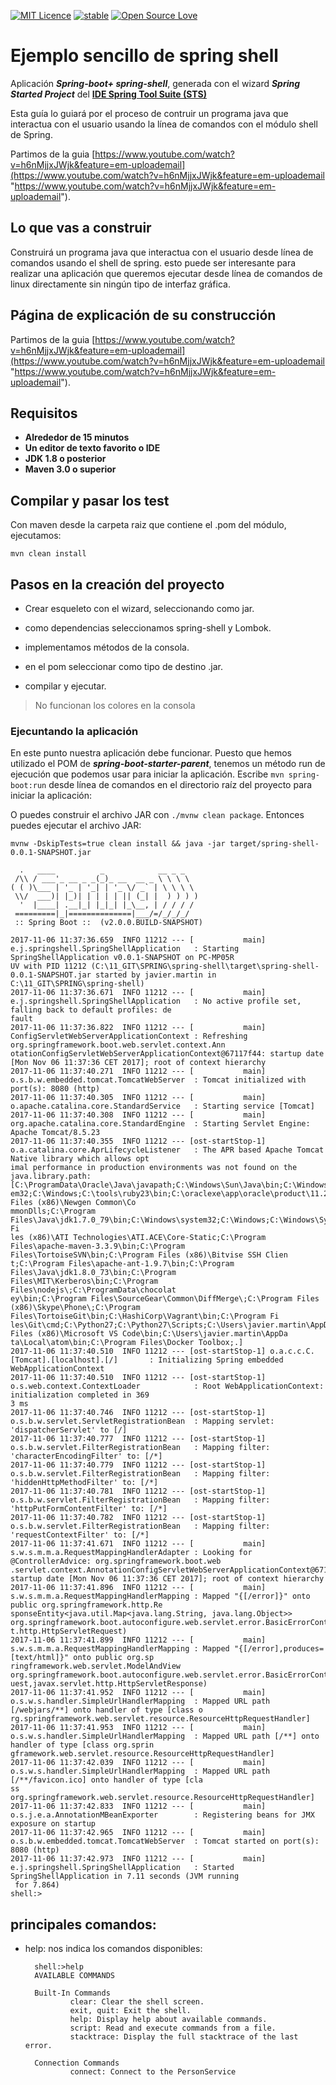 [![MIT Licence](https://badges.frapsoft.com/os/mit/mit.svg?v=103)](https://opensource.org/licenses/mit-license.php)
[![stable](http://badges.github.io/stability-badges/dist/stable.svg)](http://github.com/badges/stability-badges)
[![Open Source Love](https://badges.frapsoft.com/os/v1/open-source.png?v=103)](https://github.com/ellerbrock/open-source-badge/)

# Ejemplo sencillo de spring shell #


Aplicación ***Spring-boot+ spring-shell***, generada con el wizard ***Spring Started Project*** del [**IDE Spring Tool Suite (STS)**](https://spring.io/tools "IDE Spring Tool Suite")

Esta guía lo guiará por el proceso de contruir un programa java que interactua con el usuario usando la línea de comandos con el módulo shell de Spring.

Partimos de la guia [https://www.youtube.com/watch?v=h6nMjjxJWjk&feature=em-uploademail](https://www.youtube.com/watch?v=h6nMjjxJWjk&feature=em-uploademail "https://www.youtube.com/watch?v=h6nMjjxJWjk&feature=em-uploademail").

## Lo que vas a construir ##

Construirá un programa java que interactua con el usuario desde línea de comandos usando el shell de spring.
esto puede ser interesante para realizar una aplicación que queremos ejecutar desde línea de comandos de linux directamente sin ningún tipo de interfaz gráfica.

## Página de explicación de su construcción ##

Partimos de la guia [https://www.youtube.com/watch?v=h6nMjjxJWjk&feature=em-uploademail](https://www.youtube.com/watch?v=h6nMjjxJWjk&feature=em-uploademail "https://www.youtube.com/watch?v=h6nMjjxJWjk&feature=em-uploademail").

## Requisitos ##

- **Alrededor de 15 minutos**
- **Un editor de texto favorito o IDE**
- **JDK 1.8 o posterior**
- **Maven 3.0 o superior**

## Compilar y pasar los test ##

Con maven desde la carpeta raiz que contiene el .pom del módulo, ejecutamos:

    mvn clean install

## Pasos en la creación del proyecto ##

- Crear esqueleto con el wizard, seleccionando como jar. 

- como dependencias seleccionamos spring-shell y Lombok.

- implementamos métodos de la consola.

- en el pom seleccionar como tipo de destino .jar.

- compilar y ejecutar.


> No funcionan los colores en la consola

### Ejecuntando la aplicación ###

En este punto nuestra aplicación debe funcionar. Puesto que hemos utilizado el POM de ***spring-boot-starter-parent***, tenemos un método run de ejecución que podemos usar para iniciar la aplicación. Escribe `mvn spring-boot:run` desde línea de comandos en el directorio raíz del proyecto para iniciar la aplicación:

O puedes construir el archivo JAR con `./mvnw clean package`. Entonces puedes ejecutar el archivo JAR:

`mvnw -DskipTests=true clean install && java -jar target/spring-shell-0.0.1-SNAPSHOT.jar`


	
	  .   ____          _            __ _ _
	 /\\ / ___'_ __ _ _(_)_ __  __ _ \ \ \ \
	( ( )\___ | '_ | '_| | '_ \/ _` | \ \ \ \
	 \\/  ___)| |_)| | | | | || (_| |  ) ) ) )
	  '  |____| .__|_| |_|_| |_\__, | / / / /
	 =========|_|==============|___/=/_/_/_/
	 :: Spring Boot ::  (v2.0.0.BUILD-SNAPSHOT)
	
	2017-11-06 11:37:36.659  INFO 11212 --- [           main] e.j.springshell.SpringShellApplication   : Starting SpringShellApplication v0.0.1-SNAPSHOT on PC-MP05R
	UV with PID 11212 (C:\11_GIT\SPRING\spring-shell\target\spring-shell-0.0.1-SNAPSHOT.jar started by javier.martin in C:\11_GIT\SPRING\spring-shell)
	2017-11-06 11:37:36.671  INFO 11212 --- [           main] e.j.springshell.SpringShellApplication   : No active profile set, falling back to default profiles: de
	fault
	2017-11-06 11:37:36.822  INFO 11212 --- [           main] ConfigServletWebServerApplicationContext : Refreshing org.springframework.boot.web.servlet.context.Ann
	otationConfigServletWebServerApplicationContext@67117f44: startup date [Mon Nov 06 11:37:36 CET 2017]; root of context hierarchy
	2017-11-06 11:37:40.271  INFO 11212 --- [           main] o.s.b.w.embedded.tomcat.TomcatWebServer  : Tomcat initialized with port(s): 8080 (http)
	2017-11-06 11:37:40.305  INFO 11212 --- [           main] o.apache.catalina.core.StandardService   : Starting service [Tomcat]
	2017-11-06 11:37:40.308  INFO 11212 --- [           main] org.apache.catalina.core.StandardEngine  : Starting Servlet Engine: Apache Tomcat/8.5.23
	2017-11-06 11:37:40.355  INFO 11212 --- [ost-startStop-1] o.a.catalina.core.AprLifecycleListener   : The APR based Apache Tomcat Native library which allows opt
	imal performance in production environments was not found on the java.library.path: [C:\ProgramData\Oracle\Java\javapath;C:\Windows\Sun\Java\bin;C:\Windows\syst
	em32;C:\Windows;C:\tools\ruby23\bin;C:\oraclexe\app\oracle\product\11.2.0\server\bin;C:\ProgramData\Oracle\Java\javapath;C:\Program Files (x86)\Newgen Common\Co
	mmonDlls;C:\Program Files\Java\jdk1.7.0_79\bin;C:\Windows\system32;C:\Windows;C:\Windows\System32\Wbem;C:\Windows\System32\WindowsPowerShell\v1.0\;C:\Program Fi
	les (x86)\ATI Technologies\ATI.ACE\Core-Static;C:\Program Files\apache-maven-3.3.9\bin;C:\Program Files\TortoiseSVN\bin;C:\Program Files (x86)\Bitvise SSH Clien
	t;C:\Program Files\apache-ant-1.9.7\bin;C:\Program Files\Java\jdk1.8.0_73\bin;C:\Program Files\MIT\Kerberos\bin;C:\Program Files\nodejs\;C:\ProgramData\chocolat
	ey\bin;C:\Program Files\SourceGear\Common\DiffMerge\;C:\Program Files (x86)\Skype\Phone\;C:\Program Files\TortoiseGit\bin;C:\HashiCorp\Vagrant\bin;C:\Program Fi
	les\Git\cmd;C:\Python27;C:\Python27\Scripts;C:\Users\javier.martin\AppData\Roaming\npm;C:\Program Files (x86)\Microsoft VS Code\bin;C:\Users\javier.martin\AppDa
	ta\Local\atom\bin;C:\Program Files\Docker Toolbox;.]
	2017-11-06 11:37:40.510  INFO 11212 --- [ost-startStop-1] o.a.c.c.C.[Tomcat].[localhost].[/]       : Initializing Spring embedded WebApplicationContext
	2017-11-06 11:37:40.510  INFO 11212 --- [ost-startStop-1] o.s.web.context.ContextLoader            : Root WebApplicationContext: initialization completed in 369
	3 ms
	2017-11-06 11:37:40.746  INFO 11212 --- [ost-startStop-1] o.s.b.w.servlet.ServletRegistrationBean  : Mapping servlet: 'dispatcherServlet' to [/]
	2017-11-06 11:37:40.777  INFO 11212 --- [ost-startStop-1] o.s.b.w.servlet.FilterRegistrationBean   : Mapping filter: 'characterEncodingFilter' to: [/*]
	2017-11-06 11:37:40.779  INFO 11212 --- [ost-startStop-1] o.s.b.w.servlet.FilterRegistrationBean   : Mapping filter: 'hiddenHttpMethodFilter' to: [/*]
	2017-11-06 11:37:40.781  INFO 11212 --- [ost-startStop-1] o.s.b.w.servlet.FilterRegistrationBean   : Mapping filter: 'httpPutFormContentFilter' to: [/*]
	2017-11-06 11:37:40.782  INFO 11212 --- [ost-startStop-1] o.s.b.w.servlet.FilterRegistrationBean   : Mapping filter: 'requestContextFilter' to: [/*]
	2017-11-06 11:37:41.671  INFO 11212 --- [           main] s.w.s.m.m.a.RequestMappingHandlerAdapter : Looking for @ControllerAdvice: org.springframework.boot.web
	.servlet.context.AnnotationConfigServletWebServerApplicationContext@67117f44: startup date [Mon Nov 06 11:37:36 CET 2017]; root of context hierarchy
	2017-11-06 11:37:41.896  INFO 11212 --- [           main] s.w.s.m.m.a.RequestMappingHandlerMapping : Mapped "{[/error]}" onto public org.springframework.http.Re
	sponseEntity<java.util.Map<java.lang.String, java.lang.Object>> org.springframework.boot.autoconfigure.web.servlet.error.BasicErrorController.error(javax.servle
	t.http.HttpServletRequest)
	2017-11-06 11:37:41.899  INFO 11212 --- [           main] s.w.s.m.m.a.RequestMappingHandlerMapping : Mapped "{[/error],produces=[text/html]}" onto public org.sp
	ringframework.web.servlet.ModelAndView org.springframework.boot.autoconfigure.web.servlet.error.BasicErrorController.errorHtml(javax.servlet.http.HttpServletReq
	uest,javax.servlet.http.HttpServletResponse)
	2017-11-06 11:37:41.952  INFO 11212 --- [           main] o.s.w.s.handler.SimpleUrlHandlerMapping  : Mapped URL path [/webjars/**] onto handler of type [class o
	rg.springframework.web.servlet.resource.ResourceHttpRequestHandler]
	2017-11-06 11:37:41.953  INFO 11212 --- [           main] o.s.w.s.handler.SimpleUrlHandlerMapping  : Mapped URL path [/**] onto handler of type [class org.sprin
	gframework.web.servlet.resource.ResourceHttpRequestHandler]
	2017-11-06 11:37:42.039  INFO 11212 --- [           main] o.s.w.s.handler.SimpleUrlHandlerMapping  : Mapped URL path [/**/favicon.ico] onto handler of type [cla
	ss org.springframework.web.servlet.resource.ResourceHttpRequestHandler]
	2017-11-06 11:37:42.833  INFO 11212 --- [           main] o.s.j.e.a.AnnotationMBeanExporter        : Registering beans for JMX exposure on startup
	2017-11-06 11:37:42.965  INFO 11212 --- [           main] o.s.b.w.embedded.tomcat.TomcatWebServer  : Tomcat started on port(s): 8080 (http)
	2017-11-06 11:37:42.973  INFO 11212 --- [           main] e.j.springshell.SpringShellApplication   : Started SpringShellApplication in 7.11 seconds (JVM running
	 for 7.864)
	shell:>



## principales comandos: ##

- help: nos indica los comandos disponibles:

		shell:>help
		AVAILABLE COMMANDS
		
		Built-In Commands
		        clear: Clear the shell screen.
		        exit, quit: Exit the shell.
		        help: Display help about available commands.
		        script: Read and execute commands from a file.
		        stacktrace: Display the full stacktrace of the last error.
		
		Connection Commands
		        connect: Connect to the PersonService